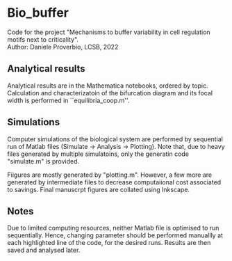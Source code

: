 # Bio_buffer
Code for the project "Mechanisms to buffer variability in cell regulation motifs next to criticality".  
Author: Daniele Proverbio, LCSB, 2022

## Analytical results
Analytical results are in the Mathematica notebooks, ordered by topic.  
Calculation and characterizatoin of the bifurcation diagram and its focal width is performed in ``equilibria_coop.m''.

## Simulations
Computer simulations of the biological system are performed by sequential run of Matlab files (Simulate -> Analysis -> Plotting). 
Note that, due to heavy files generated by multiple simulatoins, only the generatin code "simulate.m" is provided.  

Fiigures are mostly generated by "plotting.m". However, a few more are generated by intermediate files to decrease computaiional cost associated to savings. Final manuscrpt figures are collated using Inkscape.


## Notes
Due to limited computing resources, neither Matlab file is optimised to run sequentially. Hence, changing parameter should be performed manuallly at each highlighted line of the code, for the desired runs. Results are then saved and analysed later.
